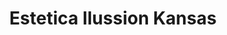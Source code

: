 ---
title: "Estetica Ilussion Kansas"
url: /kansas-city/estetica-ilussion-kansas/
shop: hairdresser
---